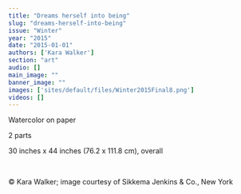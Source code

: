 ```yaml
---
title: "Dreams herself into being"
slug: "dreams-herself-into-being"
issue: "Winter"
year: "2015"
date: "2015-01-01"
authors: ['Kara Walker']
section: "art"
audio: []
main_image: ""
banner_image: ""
images: ['sites/default/files/Winter2015Final8.png']
videos: []
---
```

  
Watercolor on paper  
  
2 parts  
  
30 inches x 44 inches (76.2 x 111.8 cm), overall

  

   
© Kara Walker; image courtesy of Sikkema Jenkins & Co., New York

  


